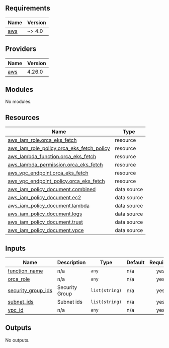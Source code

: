 <!-- BEGIN_TF_DOCS -->
## Requirements

| Name | Version |
|------|---------|
| <a name="requirement_aws"></a> [aws](#requirement\_aws) | ~> 4.0 |

## Providers

| Name | Version |
|------|---------|
| <a name="provider_aws"></a> [aws](#provider\_aws) | 4.26.0 |

## Modules

No modules.

## Resources

| Name | Type |
|------|------|
| [aws_iam_role.orca_eks_fetch](https://registry.terraform.io/providers/hashicorp/aws/latest/docs/resources/iam_role) | resource |
| [aws_iam_role_policy.orca_eks_fetch_policy](https://registry.terraform.io/providers/hashicorp/aws/latest/docs/resources/iam_role_policy) | resource |
| [aws_lambda_function.orca_eks_fetch](https://registry.terraform.io/providers/hashicorp/aws/latest/docs/resources/lambda_function) | resource |
| [aws_lambda_permission.orca_eks_fetch](https://registry.terraform.io/providers/hashicorp/aws/latest/docs/resources/lambda_permission) | resource |
| [aws_vpc_endpoint.orca_eks_fetch](https://registry.terraform.io/providers/hashicorp/aws/latest/docs/resources/vpc_endpoint) | resource |
| [aws_vpc_endpoint_policy.orca_eks_fetch](https://registry.terraform.io/providers/hashicorp/aws/latest/docs/resources/vpc_endpoint_policy) | resource |
| [aws_iam_policy_document.combined](https://registry.terraform.io/providers/hashicorp/aws/latest/docs/data-sources/iam_policy_document) | data source |
| [aws_iam_policy_document.ec2](https://registry.terraform.io/providers/hashicorp/aws/latest/docs/data-sources/iam_policy_document) | data source |
| [aws_iam_policy_document.lambda](https://registry.terraform.io/providers/hashicorp/aws/latest/docs/data-sources/iam_policy_document) | data source |
| [aws_iam_policy_document.logs](https://registry.terraform.io/providers/hashicorp/aws/latest/docs/data-sources/iam_policy_document) | data source |
| [aws_iam_policy_document.trust](https://registry.terraform.io/providers/hashicorp/aws/latest/docs/data-sources/iam_policy_document) | data source |
| [aws_iam_policy_document.vpce](https://registry.terraform.io/providers/hashicorp/aws/latest/docs/data-sources/iam_policy_document) | data source |

## Inputs

| Name | Description | Type | Default | Required |
|------|-------------|------|---------|:--------:|
| <a name="input_function_name"></a> [function\_name](#input\_function\_name) | n/a | `any` | n/a | yes |
| <a name="input_orca_role"></a> [orca\_role](#input\_orca\_role) | n/a | `any` | n/a | yes |
| <a name="input_security_group_ids"></a> [security\_group\_ids](#input\_security\_group\_ids) | Security Group | `list(string)` | n/a | yes |
| <a name="input_subnet_ids"></a> [subnet\_ids](#input\_subnet\_ids) | Subnet ids | `list(string)` | n/a | yes |
| <a name="input_vpc_id"></a> [vpc\_id](#input\_vpc\_id) | n/a | `any` | n/a | yes |

## Outputs

No outputs.
<!-- END_TF_DOCS -->